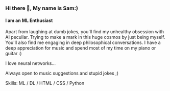 ### Hi there 👋, My name is Sam:)
#### I am an ML Enthusiast


Apart from laughing at dumb jokes, you'll find my unhealthy obsession with AI peculiar. Trying to make a mark in this huge cosmos by just being myself. You'll also find me engaging in deep philosophical conversations.
I have a deep appreciation for music and spend most of my time on my piano or guitar :)

I love neural networks... 

Always open to music suggestions and stupid jokes ;)

Skills: ML / DL / HTML / CSS / Python 


<!-- 
[<img src='https://cdn.jsdelivr.net/npm/simple-icons@3.0.1/icons/github.svg' alt='github' height='40'>](https://github.com/https://github.com/sammyboi1801)  [<img src='https://cdn.jsdelivr.net/npm/simple-icons@3.0.1/icons/linkedin.svg' alt='linkedin' height='40'>](https://www.linkedin.com/in/https://www.linkedin.com/in/sammyboi1801//)  [<img src='https://cdn.jsdelivr.net/npm/simple-icons@3.0.1/icons/youtube.svg' alt='YouTube' height='40'>](https://www.youtube.com/channel/https://www.youtube.com/channel/UCZ7DNfDpedP3oTkaPfKVIYQ)   -->




<!---
sammyboi1801/sammyboi1801 is a ✨ special ✨ repository because its `README.md` (this file) appears on your GitHub profile.
You can click the Preview link to take a look at your changes.
--->
